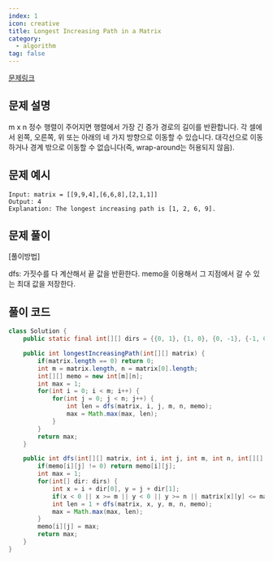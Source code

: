 ```yaml
---
index: 1
icon: creative
title: Longest Increasing Path in a Matrix
category:
  - algorithm
tag: false
---
```


[문제링크](https://leetcode.com/problems/longest-increasing-path-in-a-matrix/)

## 문제 설명

m x n 정수 행렬이 주어지면 행렬에서 가장 긴 증가 경로의 길이를 반환합니다. 각 셀에서 왼쪽, 오른쪽, 위 또는 아래의 네 가지 방향으로 이동할 수 있습니다. 대각선으로 이동하거나 경계 밖으로 이동할 수 없습니다(즉, wrap-around는 허용되지 않음).

## 문제 예시

```
Input: matrix = [[9,9,4],[6,6,8],[2,1,1]]
Output: 4
Explanation: The longest increasing path is [1, 2, 6, 9].
```

## 문제 풀이

[풀이방법]

dfs: 가짓수를 다 계산해서 끝 값을 반환한다.
memo을 이용해서 그 지점에서 갈 수 있는 최대 값을 저장한다.

## 풀이 코드

```java
class Solution {
    public static final int[][] dirs = {{0, 1}, {1, 0}, {0, -1}, {-1, 0}};

    public int longestIncreasingPath(int[][] matrix) {
        if(matrix.length == 0) return 0;
        int m = matrix.length, n = matrix[0].length;
        int[][] memo = new int[m][n];
        int max = 1;
        for(int i = 0; i < m; i++) {
            for(int j = 0; j < n; j++) {
                int len = dfs(matrix, i, j, m, n, memo);
                max = Math.max(max, len);
            }
        }
        return max;
    }

    public int dfs(int[][] matrix, int i, int j, int m, int n, int[][] memo) {
        if(memo[i][j] != 0) return memo[i][j];
        int max = 1;
        for(int[] dir: dirs) {
            int x = i + dir[0], y = j + dir[1];
            if(x < 0 || x >= m || y < 0 || y >= n || matrix[x][y] <= matrix[i][j]) continue;
            int len = 1 + dfs(matrix, x, y, m, n, memo);
            max = Math.max(max, len);
        }
        memo[i][j] = max;
        return max;
    }
}
```
